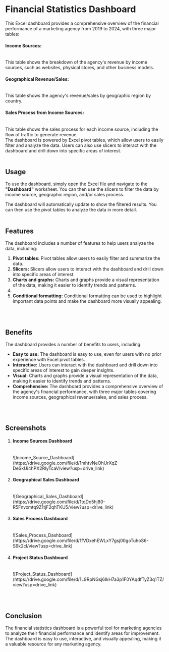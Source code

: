
<h1>Financial Statistics Dashboard</h1>
This Excel dashboard provides a comprehensive overview of the financial performance of a marketing agency from 2019 to 2024, with three major tables:
<h4>Income Sources:</h4> 
<br>This table shows the breakdown of the agency's revenue by income sources, such as websites, physical stores, and other business models.
<h4>Geographical Revenue/Sales:</h4> 
<br>This table shows the agency's revenue/sales by geographic region by country.
<h4>Sales Process from Income Sources:</h4> 
<br>This table shows the sales process for each income source, including the flow of traffic to generate revenue.
<br>
The dashboard is powered by Excel pivot tables, which allow users to easily filter and analyze the data. Users can also use slicers to interact with the dashboard and drill down into specific areas of interest.
<br><br>
<h2>Usage</h2>
To use the dashboard, simply open the Excel file and navigate to the <b>"Dashboard"</b> worksheet. You can then use the slicers to filter the data by income source, geographic region, and/or sales process.

The dashboard will automatically update to show the filtered results. You can then use the pivot tables to analyze the data in more detail.
<br><br>
<h2>Features</h2>
The dashboard includes a number of features to help users analyze the data, including:
<ol>
<li><b>Pivot tables:</b> Pivot tables allow users to easily filter and summarize the data.</li>
<li><b>Slicers:</b> Slicers allow users to interact with the dashboard and drill down into specific areas of interest.</li>
<li><b>Charts and graphs:</b> Charts and graphs provide a visual representation of the data, making it easier to identify trends and patterns.<li>
<li><b>Conditional formatting:</b> Conditional formatting can be used to highlight important data points and make the dashboard more visually appealing.</li>
</ol>
  <br><br>

<h2>Benefits</h2>
The dashboard provides a number of benefits to users, including:
<ul>
<li><b>Easy to use:</b> The dashboard is easy to use, even for users with no prior experience with Excel pivot tables.</li>
<li><b>Interactive:</b> Users can interact with the dashboard and drill down into specific areas of interest to gain deeper insights.</li>
<li><b>Visual:</b> Charts and graphs provide a visual representation of the data, making it easier to identify trends and patterns.</li>
<li><b>Comprehensive:</b> The dashboard provides a comprehensive overview of the agency's financial performance, with three major tables covering income sources, geographical revenue/sales, and sales process.</li>
</ul>
<br><br>
<h2>Screenshots</h2>
<ol>
  <li><h4>Income Sources Dashboard</h4><br>
      ![Income_Source_Dashboard](https://drive.google.com/file/d/1mhtvNeOhUrXqZ-DeSkUi4hPX2RIyTcaV/view?usp=drive_link)
  </li>

   <li><h4>Geographical Sales Dashboard</h4><br>
     ![Geographical_Sales_Dashboard](https://drive.google.com/file/d/1tqDo5hj80-R5Fnvxmtq9Z1tjF2qhTKU5/view?usp=drive_link)
  </li>
      
   <li><h4>Sales Process Dashboard</h4><br>
      ![Sales_Process_Dashboard](https://drive.google.com/file/d/1fVDxehEWLxY7gsj00goTuhoS6-S9k2cl/view?usp=drive_link)
  </li>

   <li><h4>Project Status Dashboard</h4><br>
     ![Project_Status_Dashboard](https://drive.google.com/file/d/1L9RpNGsj6IkH7a3p1F0YAqdfTyZ3q1TZ/view?usp=drive_link)
  </li>
</ol>
<br><br>
<h2>Conclusion</h2>
The financial statistics dashboard is a powerful tool for marketing agencies to analyze their financial performance and identify areas for improvement. The dashboard is easy to use, interactive, and visually appealing, making it a valuable resource for any marketing agency.
